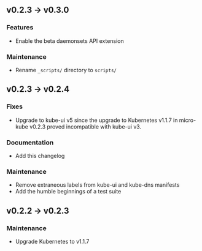 ## v0.2.3 -> v0.3.0

### Features

* Enable the beta daemonsets API extension

### Maintenance

* Rename `_scripts/` directory to `scripts/`

## v0.2.3 -> v0.2.4

### Fixes

* Upgrade to kube-ui v5 since the upgrade to Kubernetes v1.1.7 in micro-kube v0.2.3 proved incompatible with kube-ui v3.

### Documentation

* Add this changelog

### Maintenance

* Remove extraneous labels from kube-ui and kube-dns manifests
* Add the humble beginnings of a test suite

## v0.2.2 -> v0.2.3

### Maintenance

* Upgrade Kubernetes to v1.1.7
